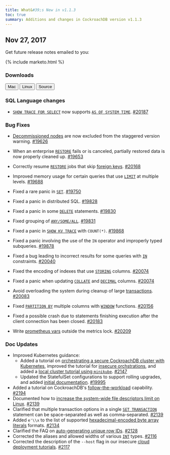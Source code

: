 ```yaml
---
title: What&#39;s New in v1.1.3
toc: true
summary: Additions and changes in CockroachDB version v1.1.3
---
```


## Nov 27, 2017

Get future release notes emailed to you:

{% include marketo.html %}

### Downloads

<div id="os-tabs" class="clearfix">
    <a href="https://binaries.cockroachdb.com/cockroach-v1.1.3.darwin-10.9-amd64.tgz"><button id="mac" data-eventcategory="mac-binary-release-notes">Mac</button></a>
    <a href="https://binaries.cockroachdb.com/cockroach-v1.1.3.linux-amd64.tgz"><button id="linux" data-eventcategory="linux-binary-release-notes">Linux</button></a>
    <a href="https://binaries.cockroachdb.com/cockroach-v1.1.3.src.tgz"><button id="source" data-eventcategory="source-release-notes">Source</button></a>
</div>

### SQL Language changes

- [`SHOW TRACE FOR SELECT`](../v1.1/show-trace.html) now supports [`AS OF SYSTEM TIME`](https://www.cockroachlabs.com/blog/time-travel-queries-select-witty_subtitle-the_future/). [#20187](https://github.com/cockroachdb/cockroach/pull/20187)

### Bug Fixes

- [Decommissioned nodes](../v1.1/remove-nodes.html) are now excluded from the staggered version warning. [#19626](https://github.com/cockroachdb/cockroach/pull/19626)

- When an enterprise [`RESTORE`](../v1.1/restore.html) fails or is canceled, partially restored data is now properly cleaned up. [#19653](https://github.com/cockroachdb/cockroach/pull/19653)

- Correctly resume [`RESTORE`](../v1.1/restore.html) jobs that skip [foreign keys](../v1.1/foreign-key.html). [#20168](https://github.com/cockroachdb/cockroach/pull/20168)

- Improved memory usage for certain queries that use [`LIMIT`](../v1.1/select.html#control-quantity-of-returned-rows) at multiple levels. [#19688](https://github.com/cockroachdb/cockroach/pull/19688)

- Fixed a rare panic in [`SET`](../v1.1/set-vars.html). [#19750](https://github.com/cockroachdb/cockroach/pull/19750)

- Fixed a panic in distributed SQL. [#19828](https://github.com/cockroachdb/cockroach/pull/19828)

- Fixed a panic in some [`DELETE`](../v1.1/delete.html) statements. [#19830](https://github.com/cockroachdb/cockroach/pull/19830)

- Fixed grouping of [`ANY/SOME/ALL`](../v1.1/sql-grammar.html#sub_type). [#19831](https://github.com/cockroachdb/cockroach/pull/19831)

- Fixed a panic in [`SHOW KV TRACE`](../v1.1/show-trace.html) with `COUNT(*)`. [#19868](https://github.com/cockroachdb/cockroach/pull/19868)

- Fixed a panic involving the use of the `IN` operator and improperly typed subqueries. [#19878](https://github.com/cockroachdb/cockroach/pull/19878)

- Fixed a bug leading to incorrect results for some queries with [`IN`](../v1.1/functions-and-operators.html#operators) constraints. [#20040](https://github.com/cockroachdb/cockroach/pull/20040)

- Fixed the encoding of indexes that use [`STORING`](../v1.1/create-index.html#store-columns) columns. [#20074](https://github.com/cockroachdb/cockroach/pull/20074)

- Fixed a panic when updating [`COLLATE`](../v1.1/collate.html) and [`DECIMAL`](../v1.1/decimal.html) columns. [#20074](https://github.com/cockroachdb/cockroach/pull/20074)

- Avoid overloading the system during cleanup of large [transactions](../v1.1/transactions.html). [#20083](https://github.com/cockroachdb/cockroach/pull/20083)

- Fixed [`PARTITION BY`](../v1.1/sql-grammar.html#opt_partition_clause) multiple columns with [`WINDOW`](../v1.1/window-functions.html) functions. [#20156](https://github.com/cockroachdb/cockroach/pull/20156)

- Fixed a possible crash due to statements finishing execution after the client connection has been closed. [#20183](https://github.com/cockroachdb/cockroach/pull/20183)

- Write [prometheus vars](../v1.1/monitor-cockroachdb-with-prometheus.html) outside the metrics lock. [#20209](https://github.com/cockroachdb/cockroach/pull/20209)

### Doc Updates

- Improved Kubernetes guidance:
    - Added a tutorial on [orchestrating a secure CockroachDB cluster with Kubernetes](../v1.1/orchestrate-cockroachdb-with-kubernetes.html), improved the tutorial for [insecure orchstrations](../v1.1/orchestrate-cockroachdb-with-kubernetes-insecure.html), and added a [local cluster tutorial using `minikube`](../v1.1/orchestrate-a-local-cluster-with-kubernetes-insecure.html). [#2147](https://github.com/cockroachdb/docs/pull/2147)
    - Updated the StatefulSet configurations to support rolling upgrades, and added [initial documentation](https://github.com/cockroachdb/cockroach/tree/master/cloud/kubernetes#doing-a-rolling-upgrade-to-a-different-cockroachdb-version). [#19995](https://github.com/cockroachdb/cockroach/pull/19995)
- Added a tutorial on CockroachDB's [follow-the-workload](../v1.1/demo-follow-the-workload.html) capability. [#2194](https://github.com/cockroachdb/docs/pull/2194)
- Documented how to [increase the system-wide file descriptors limit on Linux](../v1.1/recommended-production-settings.html#file-descriptors-limit). [#2139](https://github.com/cockroachdb/docs/pull/2139)
- Clarified that multiple transaction options in a single [`SET TRANSACTION`](../v1.1/set-transaction.html#set-isolation-priority) statement can be space-separated as well as comma-separated. [#2139](https://github.com/cockroachdb/docs/pull/2139)
- Added `e'\\x` to the list of supported [hexadecimal-encoded byte array literals](../v1.1/sql-constants.html#hexadecimal-encoded-byte-array-literals) formats. [#2134](https://github.com/cockroachdb/docs/pull/2134)
- Clarified the FAQ on [auto-generating unique row IDs](../v1.1/sql-faqs.html#how-do-i-auto-generate-unique-row-ids-in-cockroachdb). [#2128](https://github.com/cockroachdb/docs/pull/2128)
- Corrected the aliases and allowed widths of various [`INT`](../v1.1/int.html) types. [#2116](https://github.com/cockroachdb/docs/pull/2116)
- Corrected the description of the `--host` flag in our insecure [cloud deployment tutorials](../v1.1/cloud-deployment.html). [#2117](https://github.com/cockroachdb/docs/pull/2117)
